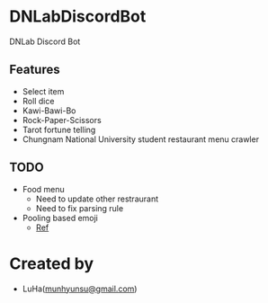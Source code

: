 # DNLabDiscordBot
DNLab Discord Bot

## Features
- Select item
- Roll dice
- Kawi-Bawi-Bo
- Rock-Paper-Scissors
- Tarot fortune telling
- Chungnam National University student restaurant menu crawler

## TODO
- Food menu
  - Need to update other restraurant
  - Need to fix parsing rule
- Pooling based emoji
  - [Ref](https://github.com/jamart28/Discord-Poll-Bot)

# Created by
- LuHa(munhyunsu@gmail.com)

